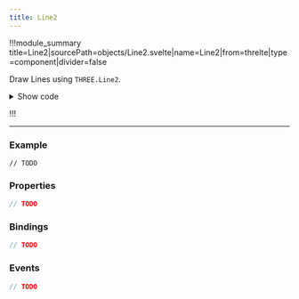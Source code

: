 ```yaml
---
title: Line2
---
```


<script lang="ts">
import Wrapper from '$examples/line-2/Wrapper.svelte'
</script>

!!!module_summary title=Line2|sourcePath=objects/Line2.svelte|name=Line2|from=threlte|type=component|divider=false

Draw Lines using `THREE.Line2`.

<ExampleWrapper>
  <Wrapper />
</ExampleWrapper>

<details>
  <summary>Show code</summary>

@[code svelte|title=Wrapper.svelte](../../../examples/line-2/Wrapper.svelte)
@[code svelte|title=Scene.svelte](../../../examples/line-2/Scene.svelte)

</details>

!!!

---

### Example

```svelte
// TODO
```

### Properties

```ts
// TODO
```

### Bindings

```ts
// TODO
```

### Events

```ts
// TODO
```
